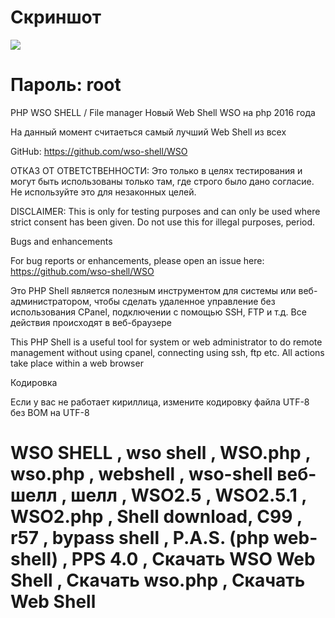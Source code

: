 # Скриншот
![](http://f1.s.qip.ru/8eyNv7Eb.jpg)


# Пароль: root


PHP WSO SHELL / File manager
Новый Web Shell WSO на php 2016 года

На данный момент считаеться самый лучший Web Shell из всех

GitHub: https://github.com/wso-shell/WSO

ОТКАЗ ОТ ОТВЕТСТВЕННОСТИ: Это только в целях тестирования и могут быть использованы только там, где строго было дано согласие. Не используйте это для незаконных целей.

DISCLAIMER: This is only for testing purposes and can only be used where strict consent has been given. Do not use this for illegal purposes, period.

Bugs and enhancements

For bug reports or enhancements, please open an issue here: https://github.com/wso-shell/WSO

Это PHP Shell является полезным инструментом для системы или веб-администратором, чтобы сделать удаленное управление без использования CPanel, подключении с помощью SSH, FTP и т.д. Все действия происходят в веб-браузере

This PHP Shell is a useful tool for system or web administrator to do remote management without using cpanel, connecting using ssh, ftp etc. All actions take place within a web browser

Кодировка

Если у вас не работает кириллица, измените кодировку файла UTF-8 без BOM на UTF-8



# WSO SHELL , wso shell , WSO.php , wso.php , webshell , wso-shell веб-шелл , шелл , WSO2.5 , WSO2.5.1 , WSO2.php , Shell download, C99 , r57 , bypass shell , P.A.S. (php web-shell) , PPS 4.0 , Скачать WSO Web Shell , Скачать wso.php , Скачать Web Shell
